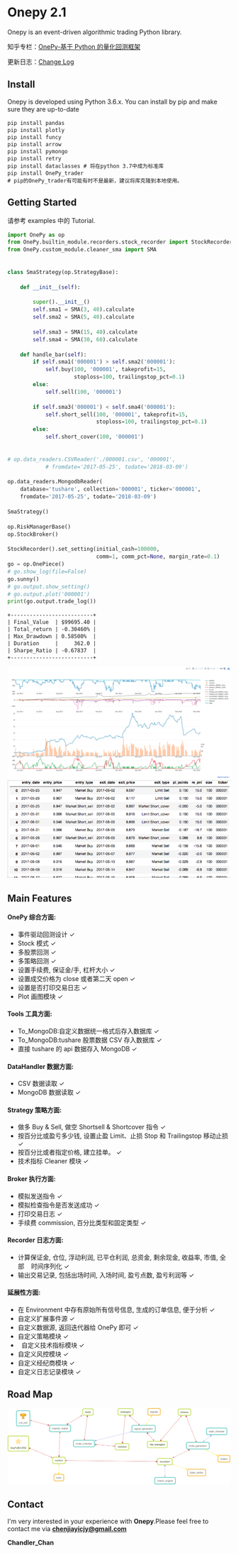# Onepy 2.1

Onepy is an event-driven algorithmic trading Python library.

知乎专栏：[OnePy-基于 Python 的量化回测框架](https://zhuanlan.zhihu.com/onepy)

更新日志：[Change Log](CHANGE_LOG.md)

## Install

Onepy is developed using Python 3.6.x. You can install by pip and make sure they
are up-to-date

```{python}
pip install pandas
pip install plotly
pip install funcy
pip install arrow
pip install pymongo
pip install retry
pip install dataclasses # 将在python 3.7中成为标准库
pip install OnePy_trader
# pip的OnePy_trader有可能有时不是最新，建议将库克隆到本地使用。
```

## Getting Started

请参考 examples 中的 Tutorial.

```python
import OnePy as op
from OnePy.builtin_module.recorders.stock_recorder import StockRecorder
from OnePy.custom_module.cleaner_sma import SMA


class SmaStrategy(op.StrategyBase):

    def __init__(self):

        super().__init__()
        self.sma1 = SMA(3, 40).calculate
        self.sma2 = SMA(5, 40).calculate

        self.sma3 = SMA(15, 40).calculate
        self.sma4 = SMA(30, 60).calculate

    def handle_bar(self):
        if self.sma1('000001') > self.sma2('000001'):
            self.buy(100, '000001', takeprofit=15,
                     stoploss=100, trailingstop_pct=0.1)
        else:
            self.sell(100, '000001')

        if self.sma3('000001') < self.sma4('000001'):
            self.short_sell(100, '000001', takeprofit=15,
                            stoploss=100, trailingstop_pct=0.1)
        else:
            self.short_cover(100, '000001')


# op.data_readers.CSVReader('./000001.csv', '000001',
            # fromdate='2017-05-25', todate='2018-03-09')

op.data_readers.MongodbReader(
    database='tushare', collection='000001', ticker='000001',
    fromdate='2017-05-25', todate='2018-03-09')

SmaStrategy()

op.RiskManagerBase()
op.StockBroker()

StockRecorder().set_setting(initial_cash=100000,
                            comm=1, comm_pct=None, margin_rate=0.1)
go = op.OnePiece()
# go.show_log(file=False)
go.sunny()
# go.output.show_setting()
# go.output.plot('000001')
print(go.output.trade_log())
```

```
+--------------------------+
| Final_Value  | $99695.40 |
| Total_return | -0.30460% |
| Max_Drawdown | 0.58500%  |
| Duration     |     362.0 |
| Sharpe_Ratio | -0.67837  |
+--------------------------+
```

![Plot](docs/readme_plot.png) ![Log](docs/readme_log.png)

## Main Features

#### OnePy 综合方面:

*   事件驱动回测设计 ✓
*   Stock 模式 ✓
*   多股票回测 ✓
*   多策略回测 ✓
*   设置手续费, 保证金/手, 杠杆大小 ✓
*   设置成交价格为 close 或者第二天 open ✓
*   设置是否打印交易日志 ✓
*   Plot 画图模块 ✓

#### Tools 工具方面:

*   To_MongoDB:自定义数据统一格式后存入数据库 ✓
*   To_MongoDB:tushare 股票数据 CSV 存入数据库 ✓
*   直接 tushare 的 api 数据存入 MongoDB ✓

#### DataHandler 数据方面:

*   CSV 数据读取 ✓
*   MongoDB 数据读取 ✓

#### Strategy 策略方面:

*   做多 Buy & Sell, 做空 Shortsell & Shortcover 指令 ✓
*   按百分比或盈亏多少钱, 设置止盈 Limit、止损 Stop 和 Trailingstop 移动止损 ✓
*   按百分比或者指定价格, 建立挂单。 ✓
*   技术指标 Cleaner 模块 ✓

#### Broker 执行方面:

*   模拟发送指令 ✓
*   模拟检查指令是否发送成功 ✓
*   打印交易日志 ✓
*   手续费 commission, 百分比类型和固定类型 ✓

#### Recorder 日志方面:

*   计算保证金, 仓位, 浮动利润, 已平仓利润, 总资金, 剩余现金, 收益率, 市值, 全部
    时间序列化 ✓
*   输出交易记录, 包括出场时间, 入场时间, 盈亏点数, 盈亏利润等 ✓

#### 延展性方面:

*   在 Environment 中存有原始所有信号信息, 生成的订单信息, 便于分析 ✓
*   自定义扩展事件源 ✓
*   自定义数据源, 返回迭代器给 OnePy 即可 ✓
*   自定义策略模块 ✓
*   自定义技术指标模块 ✓
*   自定义风控模块 ✓
*   自定义经纪商模块 ✓
*   自定义日志记录模块 ✓

## Road Map

![执行过程](docs/OnePy_执行过程.png)

## Contact

I'm very interested in your experience with **Onepy**.Please feel free to
contact me via **chenjiayicjy@gmail.com**

**Chandler_Chan**
